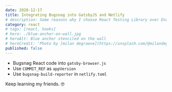 ```yaml
---
date: 2020-12-17
title: Integrating Bugsnag into GatsbyJS and Netlify
# description: Some reasons why I choose React Testing Library over Enzyme for testing React components
category: react
# tags: [react, hooks]
# hero: ./blue-anchor-on-wall.jpg
# heroAlt: Blue anchor stenciled on the wall
# heroCredit: 'Photo by [milan degraeve](https://unsplash.com/@milandegraeve)'
published: false
---
```


- Bugsnag React code into `gatsby-browser.js`
- Use `COMMIT_REF` as `appVersion`
- Use `bugsnag-build-reporter` in `netlify.toml`

Keep learning my friends. 🤓
